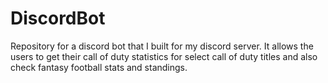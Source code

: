 # DiscordBot
Repository for a discord bot that I built for my discord server. It allows the users to get their call of duty statistics for select call of duty titles and also check fantasy football stats and standings.
